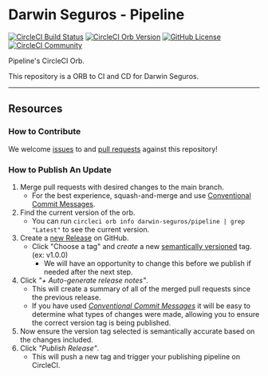 # Darwin Seguros - Pipeline


[![CircleCI Build Status](https://circleci.com/gh/darwin-seguros/pipeline.svg?style=shield "CircleCI Build Status")](https://circleci.com/gh/darwin-seguros/pipeline) [![CircleCI Orb Version](https://badges.circleci.com/orbs/darwin-seguros/pipeline.svg)](https://circleci.com/developer/orbs/orb/darwin-seguros/pipeline) [![GitHub License](https://img.shields.io/badge/license-MIT-lightgrey.svg)](https://raw.githubusercontent.com/darwin-seguros/pipeline/master/LICENSE) [![CircleCI Community](https://img.shields.io/badge/community-CircleCI%20Discuss-343434.svg)](https://discuss.circleci.com/c/ecosystem/orbs)


Pipeline's CircleCI Orb.

This repository is a ORB to CI and CD for Darwin Seguros.

---
## Resources

### How to Contribute

We welcome [issues](https://github.com/darwin-seguros/pipeline/issues) to and [pull requests](https://github.com/darwin-seguros/pipeline/pulls) against this repository!

### How to Publish An Update
1. Merge pull requests with desired changes to the main branch.
    - For the best experience, squash-and-merge and use [Conventional Commit Messages](https://conventionalcommits.org/).
2. Find the current version of the orb.
    - You can run `circleci orb info darwin-seguros/pipeline | grep "Latest"` to see the current version.
3. Create a [new Release](https://github.com/darwin-seguros/pipeline/releases/new) on GitHub.
    - Click "Choose a tag" and _create_ a new [semantically versioned](http://semver.org/) tag. (ex: v1.0.0)
      - We will have an opportunity to change this before we publish if needed after the next step.
4.  Click _"+ Auto-generate release notes"_.
    - This will create a summary of all of the merged pull requests since the previous release.
    - If you have used _[Conventional Commit Messages](https://conventionalcommits.org/)_ it will be easy to determine what types of changes were made, allowing you to ensure the correct version tag is being published.
5. Now ensure the version tag selected is semantically accurate based on the changes included.
6. Click _"Publish Release"_.
    - This will push a new tag and trigger your publishing pipeline on CircleCI.
